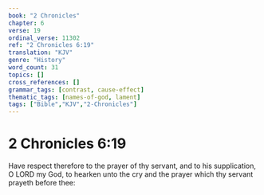 ```yaml
---
book: "2 Chronicles"
chapter: 6
verse: 19
ordinal_verse: 11302
ref: "2 Chronicles 6:19"
translation: "KJV"
genre: "History"
word_count: 31
topics: []
cross_references: []
grammar_tags: [contrast, cause-effect]
thematic_tags: [names-of-god, lament]
tags: ["Bible","KJV","2-Chronicles"]
---
```


# 2 Chronicles 6:19

Have respect therefore to the prayer of thy servant, and to his supplication, O LORD my God, to hearken unto the cry and the prayer which thy servant prayeth before thee:
